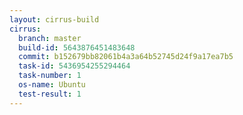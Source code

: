 ```yaml
---
layout: cirrus-build
cirrus:
  branch: master
  build-id: 5643876451483648
  commit: b152679bb82061b4a3a64b52745d24f9a17ea7b5
  task-id: 5436954255294464
  task-number: 1
  os-name: Ubuntu
  test-result: 1
---
```

